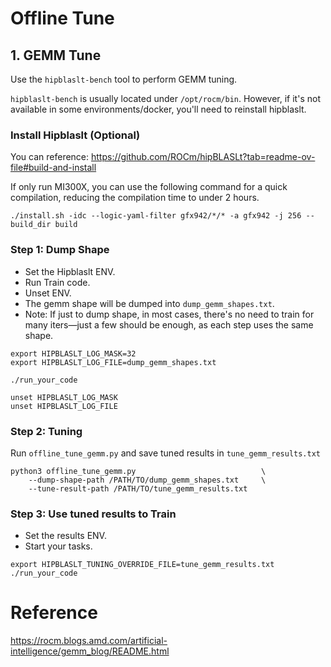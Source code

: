 # Offline Tune


## 1. GEMM Tune

Use the `hipblaslt-bench` tool to perform GEMM tuning.

`hipblaslt-bench` is usually located under `/opt/rocm/bin`. However, if it's not available in some environments/docker, you'll need to reinstall hipblaslt.


### Install Hipblaslt (Optional)
You can reference: https://github.com/ROCm/hipBLASLt?tab=readme-ov-file#build-and-install

If only run MI300X, you can use the following command for a quick compilation, reducing the compilation time to under 2 hours.
```
./install.sh -idc --logic-yaml-filter gfx942/*/* -a gfx942 -j 256 --build_dir build
```


### Step 1: Dump Shape
* Set the Hipblaslt ENV.
* Run Train code.
* Unset ENV.
* The gemm shape will be dumped into `dump_gemm_shapes.txt`.
* Note: If just to dump shape, in most cases, there's no need to train for many iters—just a few should be enough, as each step uses the same shape.
```
export HIPBLASLT_LOG_MASK=32
export HIPBLASLT_LOG_FILE=dump_gemm_shapes.txt

./run_your_code

unset HIPBLASLT_LOG_MASK
unset HIPBLASLT_LOG_FILE
```
### Step 2: Tuning
Run `offline_tune_gemm.py` and save tuned results in `tune_gemm_results.txt`
```
python3 offline_tune_gemm.py                            \
    --dump-shape-path /PATH/TO/dump_gemm_shapes.txt     \
    --tune-result-path /PATH/TO/tune_gemm_results.txt
```

### Step 3: Use tuned results to Train
* Set the results ENV.
* Start your tasks.
```
export HIPBLASLT_TUNING_OVERRIDE_FILE=tune_gemm_results.txt
./run_your_code
```

# Reference

https://rocm.blogs.amd.com/artificial-intelligence/gemm_blog/README.html
